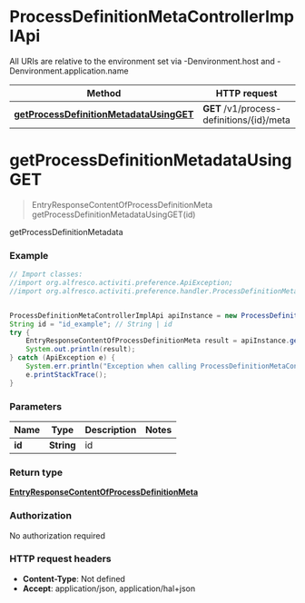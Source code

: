 # ProcessDefinitionMetaControllerImplApi

All URIs are relative to the environment set via -Denvironment.host and -Denvironment.application.name

Method | HTTP request | Description
------------- | ------------- | -------------
[**getProcessDefinitionMetadataUsingGET**](ProcessDefinitionMetaControllerImplApi.md#getProcessDefinitionMetadataUsingGET) | **GET** /v1/process-definitions/{id}/meta | getProcessDefinitionMetadata

<a name="getProcessDefinitionMetadataUsingGET"></a>
# **getProcessDefinitionMetadataUsingGET**
> EntryResponseContentOfProcessDefinitionMeta getProcessDefinitionMetadataUsingGET(id)

getProcessDefinitionMetadata

### Example
```java
// Import classes:
//import org.alfresco.activiti.preference.ApiException;
//import org.alfresco.activiti.preference.handler.ProcessDefinitionMetaControllerImplApi;


ProcessDefinitionMetaControllerImplApi apiInstance = new ProcessDefinitionMetaControllerImplApi();
String id = "id_example"; // String | id
try {
    EntryResponseContentOfProcessDefinitionMeta result = apiInstance.getProcessDefinitionMetadataUsingGET(id);
    System.out.println(result);
} catch (ApiException e) {
    System.err.println("Exception when calling ProcessDefinitionMetaControllerImplApi#getProcessDefinitionMetadataUsingGET");
    e.printStackTrace();
}
```

### Parameters

Name | Type | Description  | Notes
------------- | ------------- | ------------- | -------------
 **id** | **String**| id |

### Return type

[**EntryResponseContentOfProcessDefinitionMeta**](EntryResponseContentOfProcessDefinitionMeta.md)

### Authorization

No authorization required

### HTTP request headers

 - **Content-Type**: Not defined
 - **Accept**: application/json, application/hal+json

